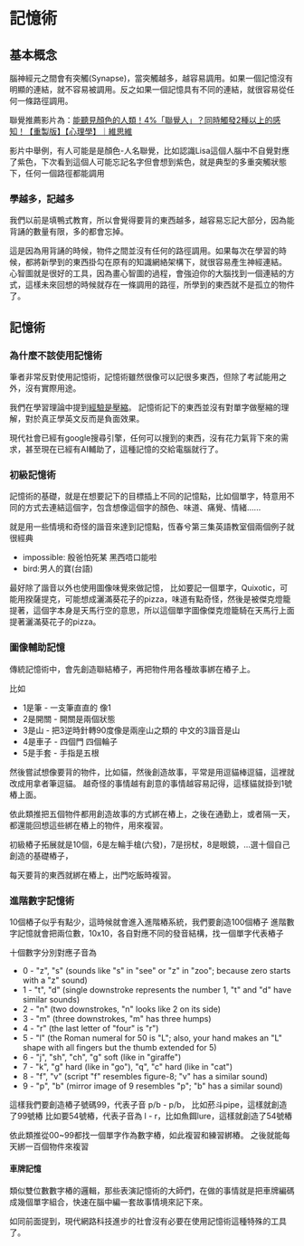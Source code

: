 # 記憶術

## 基本概念
腦神經元之間會有突觸(Synapse)，當突觸越多，越容易調用。如果一個記憶沒有明顯的連結，就不容易被調用。反之如果一個記憶具有不同的連結，就很容易從任何一條路徑調用。

聯覺推薦影片為：[能聽見顏色的人類！4%「聯覺人」？同時觸發2種以上的感知！【重製版】【心理學】｜維思維](https://www.youtube.com/watch?v=V2fom9o5TuA)

影片中舉例，有人可能是是顏色-人名聯覺，比如認識Lisa這個人腦中不自覺對應了紫色，下次看到這個人可能忘記名字但會想到紫色，就是典型的多重突觸狀態下，任何一個路徑都能調用

### 學越多，記越多
我們以前是填鴨式教育，所以會覺得要背的東西越多，越容易忘記大部分，因為能背誦的數量有限，多的都會忘掉。

這是因為用背誦的時候，物件之間並沒有任何的路徑調用。如果每次在學習的時候，都將新學到的東西掛勾在原有的知識網絡架構下，就很容易產生神經連結。  
心智圖就是很好的工具，因為畫心智圖的過程，會強迫你的大腦找到一個連結的方式，這樣未來回想的時候就存在一條調用的路徑，所學到的東西就不是孤立的物件了。

## 記憶術

### 為什麼不該使用記憶術
筆者非常反對使用記憶術，記憶術雖然很像可以記很多東西，但除了考試能用之外，沒有實際用途。

我們在學習理論中提到[經驗是壓縮](/Content/Natural%20Science/Biology/Neuroscience/Learning%20Theory#header-5)。
記憶術記下的東西並沒有對單字做壓縮的理解，對於真正學英文反而是負面效果。

現代社會已經有google搜尋引擎，任何可以搜到的東西，沒有花力氣背下來的需求，甚至現在已經有AI輔助了，這種記憶的交給電腦就行了。

### 初級記憶術
記憶術的基礎，就是在想要記下的目標插上不同的記憶點，比如個單字，特意用不同的方式去連結這個字，包含想像這個字的顏色、味道、痛覺、情緒......

就是用一些情境和奇怪的諧音來達到記憶點，恆春兮第三集英語教室個兩個例子就很經典
* impossible: 殷爸怕死某 黑西唔口能啦
* bird:男人的寶(台語)

最好除了諧音以外也使用圖像味覺來做記憶，
比如要記一個單字，Quixotic，可能用揆薩提克，可能想成灑滿葵花子的pizza，味道有點奇怪，然後是被傑克燈籠提著，這個字本身是天馬行空的意思，所以這個單字圖像傑克燈籠騎在天馬行上面提著灑滿葵花子的pizza。

### 圖像輔助記憶
傳統記憶術中，會先創造聯結樁子，再把物件用各種故事綁在樁子上。

比如 
* 1是筆 - 一支筆直直的 像1
* 2是開關 - 開關是兩個狀態
* 3是山 - 把3逆時針轉90度像是兩座山之類的 中文的3諧音是山
* 4是車子 - 四個門 四個輪子
* 5是手套 - 手指是五根

然後嘗試想像要背的物件，比如貓，然後創造故事，平常是用逗貓棒逗貓，這裡就改成用拿者筆逗貓。
越奇怪的事情越有創意的事情越容易記得，這樣貓就掛到1號樁上面。

依此類推把五個物件都用創造故事的方式綁在樁上，之後在通勤上，或者隔一天，都還能回想這些綁在樁上的物件，用來複習。

初級樁子拓展就是10個，6是左輪手槍(六發)，7是拐杖，8是眼鏡，...選十個自己創造的基礎樁子，

每天要背的東西就綁在樁上，出門吃飯時複習。

### 進階數字記憶術
10個樁子似乎有點少，這時候就會進入進階樁系統，我們要創造100個樁子
進階數字記憶就會把兩位數，10x10，各自對應不同的發音結構，找一個單字代表樁子

十個數字分別對應子音為
* 0 - "z", "s" (sounds like "s" in "see" or "z" in "zoo"; because zero starts with a "z" sound)
* 1 - "t", "d" (single downstroke represents the number 1, "t" and "d" have similar sounds)
* 2 - "n" (two downstrokes, "n" looks like 2 on its side)
* 3 - "m" (three downstrokes, "m" has three humps)
* 4 - "r" (the last letter of "four" is "r")
* 5 - "l" (the Roman numeral for 50 is "L"; also, your hand makes an "L" shape with all fingers but the thumb extended for 5)
* 6 - "j", "sh", "ch", "g" soft (like in "giraffe")
* 7 - "k", "g" hard (like in "go"), "q", "c" hard (like in "cat")
* 8 - "f", "v" (script "f" resembles figure-8; "v" has a similar sound)
* 9 - "p", "b" (mirror image of 9 resembles "p"; "b" has a similar sound)


這樣我們要創造樁子號碼99，代表子音 p/b - p/b，  比如菸斗pipe，這樣就創造了99號樁
比如要54號樁，代表子音為 l - r，比如魚餌lure，這樣就創造了54號樁

依此類推從00~99都找一個單字作為數字樁，如此複習和練習綁樁。
之後就能每天綁一百個物件來複習

#### 車牌記憶
類似雙位數數字樁的邏輯，那些表演記憶術的大師們，在做的事情就是把車牌編碼成幾個單字組合，快速在腦中編一套故事情境來記下來。

如同前面提到，現代網路科技進步的社會沒有必要在使用記憶術這種特殊的工具了。